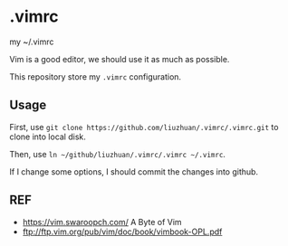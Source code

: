 # .vimrc
my ~/.vimrc

Vim is a good editor, we should use it as much as possible. 

This repository store my `.vimrc` configuration.

## Usage

First, use `git clone https://github.com/liuzhuan/.vimrc/.vimrc.git` to clone into local disk.

Then, use `ln ~/github/liuzhuan/.vimrc/.vimrc ~/.vimrc`.

If I change some options, I should commit the changes into github.

## REF

- https://vim.swaroopch.com/ A Byte of Vim
- ftp://ftp.vim.org/pub/vim/doc/book/vimbook-OPL.pdf 
